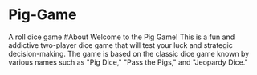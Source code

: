 # Pig-Game
A roll dice game
#About
Welcome to the Pig Game! This is a fun and addictive two-player dice game that will test your luck and strategic decision-making. The game is based on the classic dice game known by various names such as "Pig Dice," "Pass the Pigs," and "Jeopardy Dice."
